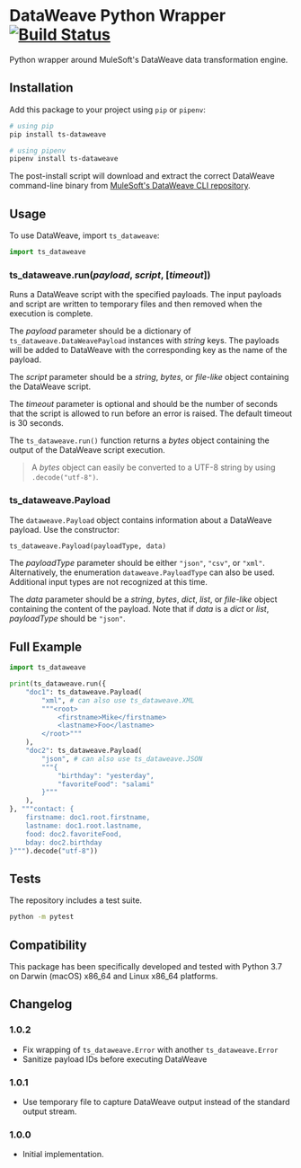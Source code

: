 # DataWeave Python Wrapper [![Build Status](https://travis-ci.com/tetrascience/ts-dataweave-python.svg?token=uzw5KFZps3QXT9bqRDHY&branch=main)](https://travis-ci.com/tetrascience/ts-dataweave-python)

Python wrapper around MuleSoft's DataWeave data transformation engine.

## Installation

Add this package to your project using `pip` or `pipenv`:

```sh
# using pip
pip install ts-dataweave

# using pipenv
pipenv install ts-dataweave
```

The post-install script will download and extract the correct DataWeave command-line binary from [MuleSoft's DataWeave CLI repository](https://github.com/mulesoft-labs/data-weave-native/).

## Usage

To use DataWeave, import `ts_dataweave`:

```python
import ts_dataweave
```

### ts_dataweave.run(_payload_, _script_, \[_timeout_\])

Runs a DataWeave script with the specified payloads. The input payloads and script are written to temporary files and then removed when the execution is complete.

The _payload_ parameter should be a dictionary of `ts_dataweave.DataWeavePayload` instances with _string_ keys. The payloads will be added to DataWeave with the corresponding key as the name of the payload.

The _script_ parameter should be a _string_, _bytes_, or _file-like_ object containing the DataWeave script.

The _timeout_ parameter is optional and should be the number of seconds that the script is allowed to run before an error is raised. The default timeout is 30 seconds.

The `ts_dataweave.run()` function returns a _bytes_ object containing the output of the DataWeave script execution.

> A _bytes_ object can easily be converted to a UTF-8 string by using `.decode("utf-8")`.

### ts_dataweave.Payload

The `dataweave.Payload` object contains information about a DataWeave payload. Use the constructor:

```py
ts_dataweave.Payload(payloadType, data)
```

The _payloadType_ parameter should be either `"json"`, `"csv"`, or `"xml"`. Alternatively, the enumeration `dataweave.PayloadType` can also be used. Additional input types are not recognized at this time.

The _data_ parameter should be a _string_, _bytes_, _dict_, _list_, or _file-like_ object containing the content of the payload. Note that if _data_ is a _dict_ or _list_, _payloadType_ should be `"json"`.

## Full Example

```python
import ts_dataweave

print(ts_dataweave.run({
    "doc1": ts_dataweave.Payload(
        "xml", # can also use ts_dataweave.XML
        """<root>
            <firstname>Mike</firstname>
            <lastname>Foo</lastname>
        </root>"""
    ),
    "doc2": ts_dataweave.Payload(
        "json", # can also use ts_dataweave.JSON
        """{
            "birthday": "yesterday",
            "favoriteFood": "salami"
        }"""
    ),        
}, """contact: {
    firstname: doc1.root.firstname,
    lastname: doc1.root.lastname,
    food: doc2.favoriteFood,
    bday: doc2.birthday
}""").decode("utf-8"))
```

## Tests

The repository includes a test suite.

```sh
python -m pytest
```

## Compatibility

This package has been specifically developed and tested with Python 3.7 on Darwin (macOS) x86_64 and Linux x86_64 platforms.

## Changelog

### 1.0.2

- Fix wrapping of `ts_dataweave.Error` with another `ts_dataweave.Error`
- Sanitize payload IDs before executing DataWeave

### 1.0.1

- Use temporary file to capture DataWeave output instead of the standard output stream.

### 1.0.0

- Initial implementation.
